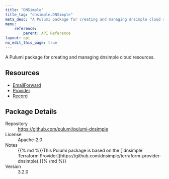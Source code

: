 ```yaml
---
title: "DNSimple"
title_tag: "dnsimple.DNSimple"
meta_desc: "A Pulumi package for creating and managing dnsimple cloud resources."
menu:
    reference:
        parent: API Reference
layout: api
no_edit_this_page: true
---
```


<!-- WARNING: this file was generated by Pulumi Docs Generator. -->
<!-- Do not edit by hand unless you're certain you know what you are doing! -->

A Pulumi package for creating and managing dnsimple cloud resources.

<h2 id="resources">Resources</h2>
<ul class="api">
    <li><a href="emailforward" title="EmailForward"><span class="symbol resource"></span>EmailForward</a></li>
    <li><a href="provider" title="Provider"><span class="symbol resource"></span>Provider</a></li>
    <li><a href="record" title="Record"><span class="symbol resource"></span>Record</a></li>
</ul>

<h2 id="package-details">Package Details</h2>
<dl class="package-details">
	<dt>Repository</dt>
	<dd><a href="https://github.com/pulumi/pulumi-dnsimple">https://github.com/pulumi/pulumi-dnsimple</a></dd>
	<dt>License</dt>
	<dd>Apache-2.0</dd>
	<dt>Notes</dt>
	<dd>{{% md %}}This Pulumi package is based on the [`dnsimple` Terraform Provider](https://github.com/dnsimple/terraform-provider-dnsimple).{{% /md %}}</dd>
	<dt>Version</dt>
	<dd>3.2.0</dd>
</dl>

